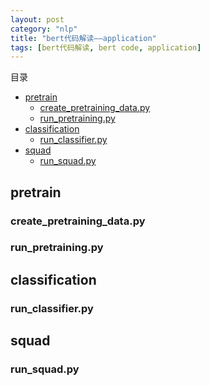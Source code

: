 ```yaml
---
layout: post
category: "nlp"
title: "bert代码解读——application"
tags: [bert代码解读, bert code, application]
---
```


目录

<!-- TOC -->

- [pretrain](#pretrain)
    - [create_pretraining_data.py](#createpretrainingdatapy)
    - [run_pretraining.py](#runpretrainingpy)
- [classification](#classification)
    - [run_classifier.py](#runclassifierpy)
- [squad](#squad)
    - [run_squad.py](#runsquadpy)

<!-- /TOC -->

## pretrain

### create_pretraining_data.py

### run_pretraining.py

## classification

### run_classifier.py

## squad

### run_squad.py

